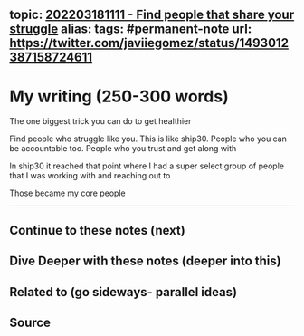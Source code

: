topic: [202203181111 - Find people that share your struggle](.md)
alias: 
tags: #permanent-note
url: https://twitter.com/javiiegomez/status/1493012387158724611
---

# My writing (250-300 words)

The one biggest trick you can do to get healthier

Find people who struggle like you. This is like ship30. People who you can be accountable too. People who you trust and get along with

In ship30 it reached that point where I had a super select group of people that I was working with and reaching out to

Those became my core people

---
## Continue to these notes (next)

## Dive Deeper with these notes (deeper into this)
		
## Related to (go sideways- parallel ideas)
	
## Source